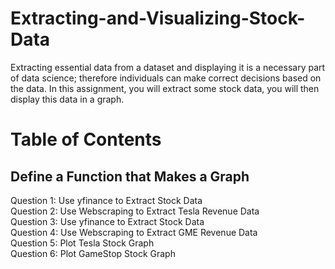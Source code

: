 # Extracting-and-Visualizing-Stock-Data
Extracting essential data from a dataset and displaying it is a necessary part of data science; therefore individuals can make correct decisions based on the data.
In this assignment, you will extract some stock data, you will then display this data in a graph.
# Table of Contents
## Define a Function that Makes a Graph <br>
Question 1: Use yfinance to Extract Stock Data<br>
Question 2: Use Webscraping to Extract Tesla Revenue Data<br>
Question 3: Use yfinance to Extract Stock Data<br>
Question 4: Use Webscraping to Extract GME Revenue Data<br>
Question 5: Plot Tesla Stock Graph<br>
Question 6: Plot GameStop Stock Graph<br>
